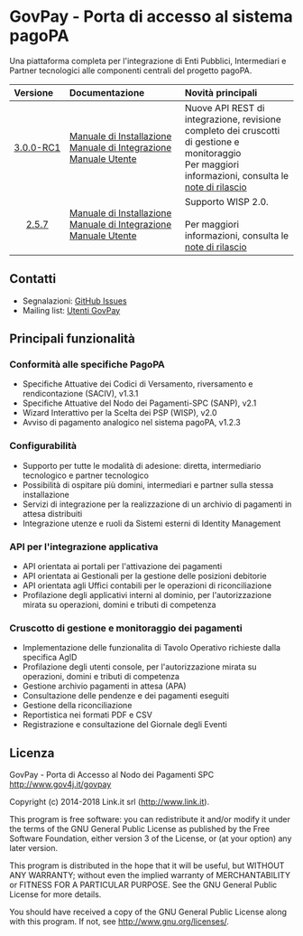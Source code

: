 # GovPay - Porta di accesso al sistema pagoPA
Una piattaforma completa per l'integrazione di Enti Pubblici, Intermediari e Partner tecnologici alle componenti centrali del progetto pagoPA.

| Versione&nbsp;&nbsp;&nbsp; | Documentazione&nbsp;&nbsp;&nbsp;&nbsp;&nbsp;&nbsp;&nbsp;&nbsp;&nbsp;&nbsp;&nbsp;&nbsp;&nbsp;| Novità principali  |
|:--------:|:-----------------------------------------|:-------------------|
| [3.0.0-RC1](https://github.com/link-it/GovPay/releases/tag/3.0.0-rc1) | [Manuale di Installazione](./resources/doc/pdf/GovPay-ManualeInstallazione.pdf)<br/>[Manuale di Integrazione](./resources/doc/pdf/GovPay-ManualeIntegrazione.pdf)<br/>[Manuale Utente](./resources/doc/pdf/GovPay-ManualeUtente.pdf) | Nuove API REST di integrazione, revisione completo dei cruscotti di gestione e monitoraggio<br>Per maggiori informazioni, consulta le [note di rilascio](https://github.com/link-it/GovPay/releases/tag/3.0.0-rc1)
| [2.5.7](https://github.com/link-it/GovPay/releases/tag/2.5.7) | [Manuale di Installazione](https://github.com/link-it/GovPay/blob/2.5.7/resources/doc/pdf/GovPay-ManualeInstallazione.pdf)<br/>[Manuale di Integrazione](https://github.com/link-it/GovPay/blob/2.5.7/resources/doc/pdf/GovPay-ManualeIntegrazione.pdf)<br/>[Manuale Utente](https://github.com/link-it/GovPay/blob/2.5.7/resources/doc/pdf/GovPay-ManualeUtente.pdf) | Supporto WISP 2.0.<br><br>Per maggiori informazioni, consulta le [note di rilascio](https://github.com/link-it/GovPay/releases/tag/2.5.7)

## Contatti

- Segnalazioni: [GitHub Issues](https://github.com/link-it/GovPay/issues)
- Mailing list: [Utenti GovPay](http://www.gov4j.it/mailman/listinfo/utenti-govpay)

## Principali funzionalità

### Conformità alle specifiche PagoPA

* Specifiche Attuative dei Codici di Versamento, riversamento e rendicontazione (SACIV), v1.3.1 
* Specifiche Attuative del Nodo dei Pagamenti-SPC (SANP), v2.1  
* Wizard Interattivo per la Scelta dei PSP (WISP), v2.0
* Avviso di pagamento analogico nel sistema pagoPA, v1.2.3

### Configurabilità

* Supporto per tutte le modalità di adesione: diretta, intermediario tecnologico e partner tecnologico
* Possibilità di ospitare più domini, intermediari e partner sulla stessa installazione
* Servizi di integrazione per la realizzazione di un archivio di pagamenti in attesa distribuiti
* Integrazione utenze e ruoli da Sistemi esterni di Identity Management

### API per l'integrazione applicativa

* API orientata ai portali per l'attivazione dei pagamenti
* API orientata ai Gestionali per la gestione delle posizioni debitorie
* API orientata agli Uffici contabili per le operazioni di riconciliazione
* Profilazione degli applicativi interni al dominio, per l'autorizzazione mirata su operazioni, domini e tributi di competenza

### Cruscotto di gestione e monitoraggio dei pagamenti

* Implementazione delle funzionalita di Tavolo Operativo richieste dalla specifica AgID
* Profilazione degli utenti console, per l'autorizzazione mirata su operazioni, domini e tributi di competenza
* Gestione archivio pagamenti in attesa (APA)
* Consultazione delle pendenze e dei pagamenti eseguiti
* Gestione della riconciliazione
* Reportistica nei formati PDF e CSV
* Registrazione e consultazione del Giornale degli Eventi

## Licenza

GovPay - Porta di Accesso al Nodo dei Pagamenti SPC
http://www.gov4j.it/govpay

Copyright (c) 2014-2018 Link.it srl (http://www.link.it).

This program is free software: you can redistribute it and/or modify
it under the terms of the GNU General Public License as published by
the Free Software Foundation, either version 3 of the License, or
(at your option) any later version.

This program is distributed in the hope that it will be useful,
but WITHOUT ANY WARRANTY; without even the implied warranty of
MERCHANTABILITY or FITNESS FOR A PARTICULAR PURPOSE.  See the
GNU General Public License for more details.

You should have received a copy of the GNU General Public License
along with this program. If not, see <http://www.gnu.org/licenses/>.


